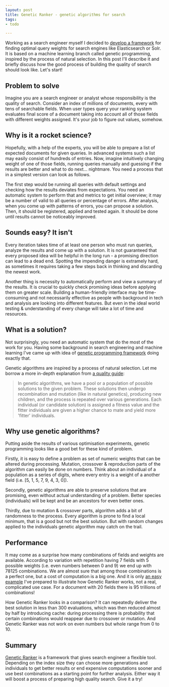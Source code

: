 ```yaml
---
layout: post
title: Genetic Ranker - genetic algorithms for search 
tags: 
- todo

---
```


Working as a search engineer myself I decided to [develop a framework](https://github.com/mikolajkania/genetic-ranker) for finding optimal query weights for search engines like Elasticsearch or Solr. It is based on a machine learning branch called genetic programming, inspired by the process of natural selection. In this post I'll describe it and briefly discuss how the good process of building the quality of search should look like. Let's start!

<!--excerpt-->

## Problem to solve

Imagine you are a search engineer or analyst whose responsibility is the quality of search. Consider an index of millions of documents, every with tens of searchable fields. When user types query your ranking system evaluates final score of a document taking into account all of those fields with different weights assigned. It's your job to figure out values, somehow.

## Why is it a rocket science?

Hopefully, with a help of the experts, you will be able to prepare a list of expected documents for given queries. In advanced systems such a list may easily consist of hundreds of entries. Now, imagine intuitively changing weight of one of those fields, running queries manually and guessing if the results are better and what to do next... nightmare. You need a process that in a simplest version can look as follows. 

The first step would be running all queries with default settings and checking how the results deviates from expectations. You need an automatic system to perform that and metrics to get initial overview; it may be a number of valid to all queries or percentage of errors. After analysis, when you come up with patterns of errors, you can propose a solution. Then, it should be registered, applied and tested again. It should be done until results cannot be noticeably improved.

## Sounds easy? It isn't

Every iteration takes time of at least one person who must run queries, analyze the results and come up with a solution. It is not guaranteed that every proposed idea will be helpful in the long run - a promising direction can lead to a dead end. Spotting the impending danger is extramely hard, as sometimes it requires taking a few steps back in thinking and discarding the newest work. 

Another thing is necessity to automatically perform and view a summary of the results. It is crucial to quickly check promising ideas before applying them on greater scale. Building a human-friendly interface may be time-consuming and not necessarily effective as people with background in tech and analysis are looking into different features. But even in the ideal world testing & understanding of every change will take a lot of time and resources.   

## What is a solution?

Not surprisingly, you need an automatic system that do the most of the work for you. Having some background in search engineering and machine learning I've came up with idea of [genetic programming framework](https://github.com/mikolajkania/project-x) doing exactly that. 

Genetic algorithms are inspired by a process of natural selection. Let me borrow a more in-depth explanation from [a quality guide](https://www.tutorialspoint.com/genetic_algorithms/genetic_algorithms_quick_guide.htm):
> In genetic algorithms, we have a pool or a population of possible solutions to the given problem. These solutions then undergo recombination and mutation (like in natural genetics), producing new children, and the process is repeated over various generations. Each individual (or candidate solution) is assigned a fitness value and the fitter individuals are given a higher chance to mate and yield more 'fitter' individuals.

## Why use genetic algorithms?

Putting aside the results of various optimisation experiments, genetic programming looks like a good bet for these kind of problem.    

Firstly, it is easy to define a problem as set of numeric weights that can be altered during processing. Mutation, crossover & reproduction parts of the algorithm can easily be done on numbers. Think about an individual of a population as a series of digits, where every entry is a weight of a another field (i.e. [5, 1, 5, 7, 9, 4, 3, 0]). 

Secondly, genetic algorithms are able to preserve solutions that are promising, even without actual understanding of a problem. Better species (individuals) will be kept and be an ancestors for even better ones.

Thirdly, due to mutation & crossover parts, algorithm adds a bit of randomness to the process. Every algorithm is prone to find a local minimum, that is a good but not the best solution. But with random changes applied to the individuals genetic algorithm may catch on the trail.  

## Performance

It may come as a surprise how many combinations of fields and weights are available. According to variation with repetition having 7 fields with 5 possible weights (i.e. even numbers between 0 and 9) we end up with 78125 combinations. We are almost sure that among those combinations is a perfect one, but a cost of computation is a big one. And it is only [an easy example](https://github.com/mikolajkania/genetic-ranker#test-it-yourself) I've prepared to illustrate how Genetic Ranker works, not a real, complicated use case. For a document with 20 fields there is 95 trillions of combinations!

How Genetic Ranker looks in a comparison? It can repeatedly deliver the best solution in less than 300 evaluations, which was then reduced almost by half by introducing cache: during processing there is probability that certain combinations would reappear due to crossover or mutation. And Genetic Ranker was not work on even numbers but whole range from 0 to 10.    

## Summary

[Genetic Ranker](https://github.com/mikolajkania/genetic-ranker) is a framework that gives search engineer a flexible tool. Depending on the index size they can choose more generations and individuals to get better results or end expensive computations sooner and use best combinations as a starting point for further analysis. Either way it will boost a process of preparing high quality search. Give it a try!